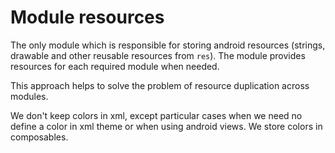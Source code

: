 # Module resources

The only module which is responsible for storing android resources (strings, drawable and other reusable resources from `res`).
The module provides resources for each required module when needed.

This approach helps to solve the problem of resource duplication across modules.

We don't keep colors in xml, except particular cases when we need no define a color in xml theme or when using android views. We store colors in composables.